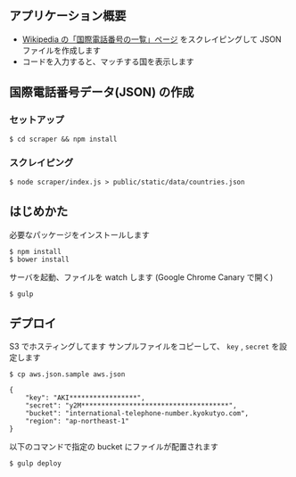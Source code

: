 ## アプリケーション概要

* [Wikipedia の「国際電話番号の一覧」ページ](http://ja.wikipedia.org/wiki/%E5%9B%BD%E9%9A%9B%E9%9B%BB%E8%A9%B1%E7%95%AA%E5%8F%B7%E3%81%AE%E4%B8%80%E8%A6%A7) をスクレイピングして JSON ファイルを作成します
* コードを入力すると、マッチする国を表示します

## 国際電話番号データ(JSON) の作成

### セットアップ

```
$ cd scraper && npm install
```

### スクレイピング

```
$ node scraper/index.js > public/static/data/countries.json
```

## はじめかた

必要なパッケージをインストールします

```
$ npm install
$ bower install
```

サーバを起動、ファイルを watch します (Google Chrome Canary で開く)

```
$ gulp
```

## デプロイ

S3 でホスティングしてます
サンプルファイルをコピーして、 `key` , `secret` を設定します

```
$ cp aws.json.sample aws.json
```

```
{
    "key": "AKI*****************",
    "secret": "y2M*************************************",
    "bucket": "international-telephone-number.kyokutyo.com",
    "region": "ap-northeast-1"
}
```

以下のコマンドで指定の bucket にファイルが配置されます

```
$ gulp deploy
```
